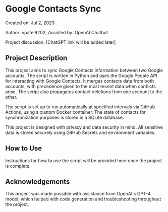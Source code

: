 # Google Contacts Sync

Created on: Jul 2, 2023

Author: vpatel9202, Assisted by: OpenAI Chatbot

Project discussion: [ChatGPT link will be added later]

## Project Description

This project aims to sync Google Contacts information between two Google accounts. The script is written in Python and uses the Google People API for interacting with Google Contacts. It merges contacts data from both accounts, with precedence given to the most recent data when conflicts arise. The script also propagates contact deletions from one account to the other.

The script is set up to run automatically at specified intervals via GitHub Actions, using a custom Docker container. The state of contacts for synchronization purposes is stored in a SQLite database.

This project is designed with privacy and data security in mind. All sensitive data is stored securely using GitHub Secrets and environment variables.

## How to Use

Instructions for how to use the script will be provided here once the project is complete.

## Acknowledgements

This project was made possible with assistance from OpenAI's GPT-4 model, which helped with code generation and troubleshooting throughout the project.
